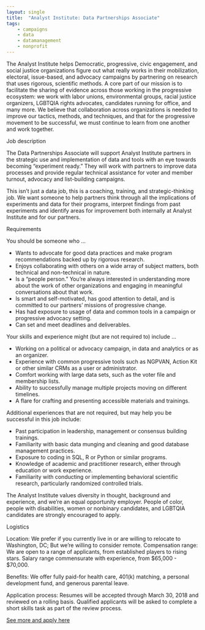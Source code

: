 ```yaml
---
layout: single
title:  "Analyst Institute: Data Partnerships Associate"
tags: 
    - campaigns
    - data
    - datamanagement
    - nonprofit
---
```


The Analyst Institute helps Democratic, progressive, civic engagement, and social justice organizations figure out what really works in their mobilization, electoral, issue-based, and advocacy campaigns by partnering on research that uses rigorous, scientific methods. A core part of our mission is to facilitate the sharing of evidence across those working in the progressive ecosystem: we work with labor unions, environmental groups, racial justice organizers, LGBTQIA rights advocates, candidates running for office, and many more. We believe that collaboration across organizations is needed to improve our tactics, methods, and techniques, and that for the progressive movement to be successful, we must continue to learn from one another and work together.

Job description

The Data Partnerships Associate will support Analyst Institute partners in the strategic use and implementation of data and tools with an eye towards becoming “experiment ready.” They will work with partners to improve data processes and provide regular technical assistance for voter and member turnout, advocacy and list-building campaigns.

This isn’t just a data job, this is a coaching, training, and strategic-thinking job. We want someone to help partners think through all the implications of experiments and data for their programs, interpret findings from past experiments and identify areas for improvement both internally at Analyst Institute and for our partners.

Requirements

You should be someone who ...

* Wants to advocate for good data practices and make program recommendations backed up by rigorous research.
* Enjoys collaborating with others on a wide array of subject matters, both technical and non-technical in nature.
* Is a “people person.” You’re always interested in understanding more about the work of other organizations and engaging in meaningful conversations about that work.
* Is smart and self-motivated, has good attention to detail, and is committed to our partners’ missions of progressive change.
* Has had exposure to usage of data and common tools in a campaign or progressive advocacy setting.
* Can set and meet deadlines and deliverables.  

Your skills and experience might (but are not required to) include ...

* Working on a political or advocacy campaign, in data and analytics or as an organizer.
* Experience with common progressive tools such as NGPVAN, Action Kit or other similar CRMs as a user or administrator.
* Comfort working with large data sets, such as the voter file and membership lists.
* Ability to successfully manage multiple projects moving on different timelines.
* A flare for crafting and presenting accessible materials and trainings.

Additional experiences that are not required, but may help you be successful in this job include:

* Past participation in leadership, management or consensus building trainings.
* Familiarity with basic data munging and cleaning and good database management practices.
* Exposure to coding in SQL, R or Python or similar programs.
* Knowledge of academic and practitioner research, either through education or work experience.
* Familiarity with conducting or implementing behavioral scientific research, particularly randomized controlled trials.

The Analyst Institute values diversity in thought, background and experience, and we’re an equal opportunity employer. People of color, people with disabilities, women or nonbinary candidates, and LGBTQIA candidates are strongly encouraged to apply.

Logistics

Location: We prefer if you currently live in or are willing to relocate to Washington, DC; But we’re willing to consider remote.
Compensation range: We are open to a range of applicants, from established players to rising stars. Salary range commensurate with experience, from $65,000 - $70,000.

Benefits: We offer fully paid-for health care, 401(k) matching, a personal development fund, and generous parental leave.

Application process: Resumes will be accepted through March 30, 2018 and reviewed on a rolling basis. Qualified applicants will be asked to complete a short skills task as part of the review process.

[See more and apply here](https://analystinstitute.recruitee.com/o/data-partnerships-associate)
